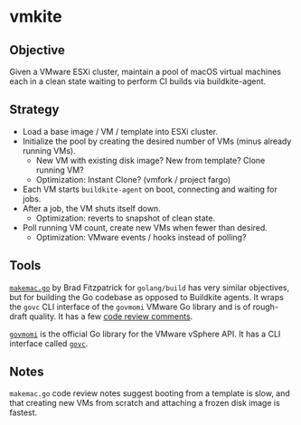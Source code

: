 vmkite
======

Objective
---------

Given a VMware ESXi cluster, maintain a pool of macOS virtual machines each
in a clean state waiting to perform CI builds via buildkite-agent.

Strategy
--------

* Load a base image / VM / template into ESXi cluster.
* Initialize the pool by creating the desired number of VMs (minus already running VMs).
    * New VM with existing disk image? New from template? Clone running VM?
    * Optimization: Instant Clone? (vmfork / project fargo)
* Each VM starts `buildkite-agent` on boot, connecting and waiting for jobs.
* After a job, the VM shuts itself down.
    * Optimization: reverts to snapshot of clean state.
* Poll running VM count, create new VMs when fewer than desired.
    * Optimization: VMware events / hooks instead of polling?

Tools
-----

[`makemac.go`][makemac] by Brad Fitzpatrick for `golang/build` has very similar objectives, but for building the Go codebase as opposed to Buildkite agents. It wraps the `govc` CLI interface of the `govmomi` VMware Go library and is of rough-draft quality. It has a few [code review comments][makemac-gerrit].

[`govmomi`][govmomi] is the official Go library for the VMware vSphere API. It has a CLI interface called [`govc`][govc].

Notes
-----

`makemac.go` code review notes suggest booting from a template is slow, and that creating new VMs from scratch and attaching a frozen disk image is fastest.


[govc]: https://github.com/vmware/govmomi/tree/master/govc
[govmomi]: https://github.com/vmware/govmomi
[makemac]: https://github.com/golang/build/blob/master/cmd/makemac/makemac.go
[makemac-gerrit]: https://go-review.googlesource.com/#/c/28584/

